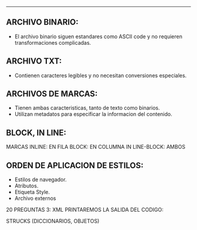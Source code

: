 
---
## ARCHIVO BINARIO:
- El archivo binario siguen estandares como ASCII code y no requieren transformaciones complicadas. 

## ARCHIVO TXT: 
- Contienen caracteres legibles y no necesitan conversiones especiales. 

## ARCHIVOS DE MARCAS: 
- Tienen ambas caracteristicas, tanto de texto como binarios.
- Utilizan metadatos para especificar la informacion del contenido.


## BLOCK, IN LINE: 
MARCAS
INLINE: EN FILA
BLOCK: EN COLUMNA
IN LINE-BLOCK: AMBOS


## ORDEN DE APLICACION DE ESTILOS: 
- Estilos de navegador.
- Atributos.
- Etiqueta Style.
- Archivo externos










20 PREGUNTAS
3: XML
PRINTAREMOS LA SALIDA DEL CODIGO:








STRUCKS (DICCIONARIOS, OBJETOS)











